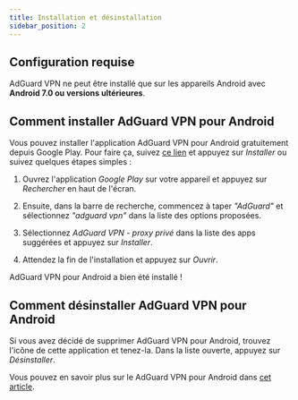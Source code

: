 ```yaml
---
title: Installation et désinstallation
sidebar_position: 2
---
```


## Configuration requise

AdGuard VPN ne peut être installé que sur les appareils Android avec **Android 7.0 ou versions ultérieures**.

## Comment installer AdGuard VPN pour Android

Vous pouvez installer l'application AdGuard VPN pour Android gratuitement depuis Google Play. Pour faire ça, suivez [ce lien](https://play.google.com/store/apps/details?id=com.adguard.vpn) et appuyez sur *Installer* ou suivez quelques étapes simples :

1. Ouvrez l'application *Google Play* sur votre appareil et appuyez sur *Rechercher* en haut de l'écran.

2. Ensuite, dans la barre de recherche, commencez à taper *"AdGuard"* et sélectionnez *"adguard vpn"* dans la liste des options proposées.

3. Sélectionnez *AdGuard VPN - proxy privé* dans la liste des apps suggérées et appuyez sur *Installer*.

4. Attendez la fin de l'installation et appuyez sur *Ouvrir*.

AdGuard VPN pour Android a bien été installé !

## Comment désinstaller AdGuard VPN pour Android

Si vous avez décidé de supprimer AdGuard VPN pour Android, trouvez l'icône de cette application et tenez-la. Dans la liste ouverte, appuyez sur *Désinstaller*.

Vous pouvez en savoir plus sur le AdGuard VPN pour Android dans [cet article](/adguard-vpn-for-android/overview).
